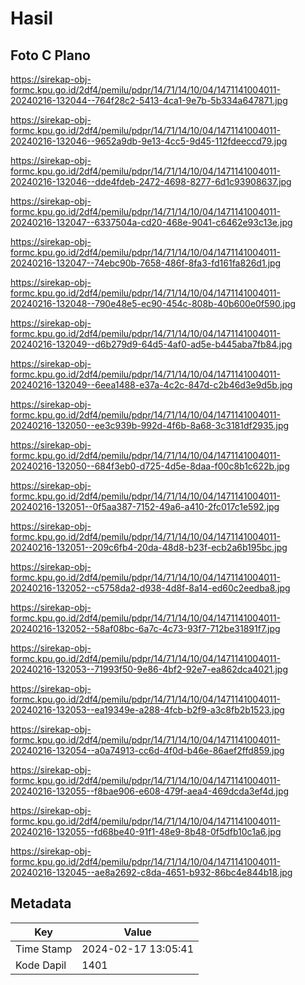 # Hasil

## Foto C Plano

https://sirekap-obj-formc.kpu.go.id/2df4/pemilu/pdpr/14/71/14/10/04/1471141004011-20240216-132044--764f28c2-5413-4ca1-9e7b-5b334a647871.jpg

https://sirekap-obj-formc.kpu.go.id/2df4/pemilu/pdpr/14/71/14/10/04/1471141004011-20240216-132046--9652a9db-9e13-4cc5-9d45-112fdeeccd79.jpg

https://sirekap-obj-formc.kpu.go.id/2df4/pemilu/pdpr/14/71/14/10/04/1471141004011-20240216-132046--dde4fdeb-2472-4698-8277-6d1c93908637.jpg

https://sirekap-obj-formc.kpu.go.id/2df4/pemilu/pdpr/14/71/14/10/04/1471141004011-20240216-132047--6337504a-cd20-468e-9041-c6462e93c13e.jpg

https://sirekap-obj-formc.kpu.go.id/2df4/pemilu/pdpr/14/71/14/10/04/1471141004011-20240216-132047--74ebc90b-7658-486f-8fa3-fd161fa826d1.jpg

https://sirekap-obj-formc.kpu.go.id/2df4/pemilu/pdpr/14/71/14/10/04/1471141004011-20240216-132048--790e48e5-ec90-454c-808b-40b600e0f590.jpg

https://sirekap-obj-formc.kpu.go.id/2df4/pemilu/pdpr/14/71/14/10/04/1471141004011-20240216-132049--d6b279d9-64d5-4af0-ad5e-b445aba7fb84.jpg

https://sirekap-obj-formc.kpu.go.id/2df4/pemilu/pdpr/14/71/14/10/04/1471141004011-20240216-132049--6eea1488-e37a-4c2c-847d-c2b46d3e9d5b.jpg

https://sirekap-obj-formc.kpu.go.id/2df4/pemilu/pdpr/14/71/14/10/04/1471141004011-20240216-132050--ee3c939b-992d-4f6b-8a68-3c3181df2935.jpg

https://sirekap-obj-formc.kpu.go.id/2df4/pemilu/pdpr/14/71/14/10/04/1471141004011-20240216-132050--684f3eb0-d725-4d5e-8daa-f00c8b1c622b.jpg

https://sirekap-obj-formc.kpu.go.id/2df4/pemilu/pdpr/14/71/14/10/04/1471141004011-20240216-132051--0f5aa387-7152-49a6-a410-2fc017c1e592.jpg

https://sirekap-obj-formc.kpu.go.id/2df4/pemilu/pdpr/14/71/14/10/04/1471141004011-20240216-132051--209c6fb4-20da-48d8-b23f-ecb2a6b195bc.jpg

https://sirekap-obj-formc.kpu.go.id/2df4/pemilu/pdpr/14/71/14/10/04/1471141004011-20240216-132052--c5758da2-d938-4d8f-8a14-ed60c2eedba8.jpg

https://sirekap-obj-formc.kpu.go.id/2df4/pemilu/pdpr/14/71/14/10/04/1471141004011-20240216-132052--58af08bc-6a7c-4c73-93f7-712be31891f7.jpg

https://sirekap-obj-formc.kpu.go.id/2df4/pemilu/pdpr/14/71/14/10/04/1471141004011-20240216-132053--71993f50-9e86-4bf2-92e7-ea862dca4021.jpg

https://sirekap-obj-formc.kpu.go.id/2df4/pemilu/pdpr/14/71/14/10/04/1471141004011-20240216-132053--ea19349e-a288-4fcb-b2f9-a3c8fb2b1523.jpg

https://sirekap-obj-formc.kpu.go.id/2df4/pemilu/pdpr/14/71/14/10/04/1471141004011-20240216-132054--a0a74913-cc6d-4f0d-b46e-86aef2ffd859.jpg

https://sirekap-obj-formc.kpu.go.id/2df4/pemilu/pdpr/14/71/14/10/04/1471141004011-20240216-132055--f8bae906-e608-479f-aea4-469dcda3ef4d.jpg

https://sirekap-obj-formc.kpu.go.id/2df4/pemilu/pdpr/14/71/14/10/04/1471141004011-20240216-132055--fd68be40-91f1-48e9-8b48-0f5dfb10c1a6.jpg

https://sirekap-obj-formc.kpu.go.id/2df4/pemilu/pdpr/14/71/14/10/04/1471141004011-20240216-132045--ae8a2692-c8da-4651-b932-86bc4e844b18.jpg


## Metadata

| Key        | Value               |
| ---------- | ------------------- |
| Time Stamp | 2024-02-17 13:05:41 |
| Kode Dapil | 1401                |



